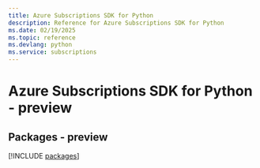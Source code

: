 ```yaml
---
title: Azure Subscriptions SDK for Python
description: Reference for Azure Subscriptions SDK for Python
ms.date: 02/19/2025
ms.topic: reference
ms.devlang: python
ms.service: subscriptions
---
```

# Azure Subscriptions SDK for Python - preview
## Packages - preview
[!INCLUDE [packages](subscriptions-index.md)]